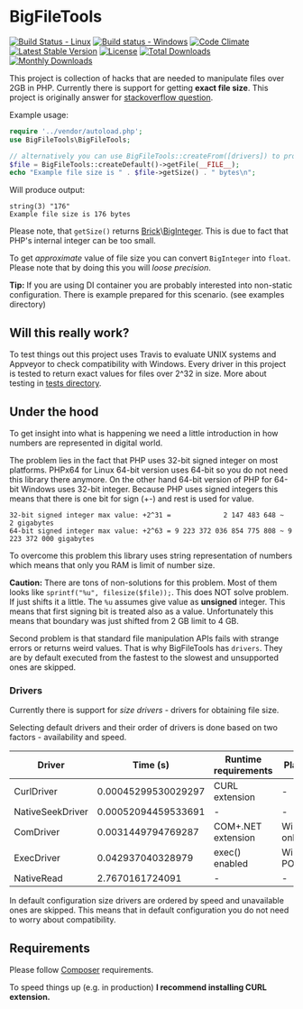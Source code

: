 # BigFileTools #
[![Build Status - Linux](https://travis-ci.org/jkuchar/BigFileTools.svg?branch=master)](https://travis-ci.org/jkuchar/BigFileTools)
[![Build status - Windows](https://ci.appveyor.com/api/projects/status/v5af2son33j443xw/branch/master?svg=true)](https://ci.appveyor.com/project/jkuchar/bigfiletools/branch/master)
[![Code Climate](https://codeclimate.com/github/jkuchar/BigFileTools/badges/gpa.svg)](https://codeclimate.com/github/jkuchar/BigFileTools)
[![Latest Stable Version](https://poser.pugx.org/jkuchar/bigfiletools/v/stable)](https://packagist.org/packages/jkuchar/bigfiletools)
[![License](https://poser.pugx.org/jkuchar/bigfiletools/license)](https://packagist.org/packages/jkuchar/bigfiletools)
[![Total Downloads](https://poser.pugx.org/jkuchar/bigfiletools/downloads)](https://packagist.org/packages/jkuchar/bigfiletools)
[![Monthly Downloads](https://poser.pugx.org/jkuchar/bigfiletools/d/monthly)](https://packagist.org/packages/jkuchar/bigfiletools)


This project is collection of hacks that are needed to manipulate files over 2GB in PHP. Currently there is support for getting **exact file size**. This project is originally answer for [stackoverflow question](http://stackoverflow.com/questions/5501451/php-x86-how-to-get-filesize-of-2gb-file-without-external-program). 

Example usage:
````php
require '../vendor/autoload.php';
use BigFileTools\BigFileTools;

// alternatively you can use BigFileTools::createFrom([drivers]) to provide custom drivers
$file = BigFileTools::createDefault()->getFile(__FILE__);
echo "Example file size is " . $file->getSize() . " bytes\n";
````
Will produce output:
````
string(3) "176"
Example file size is 176 bytes
````
Please note, that `getSize()` returns [Brick](https://github.com/brick/math)\\[BigInteger](http://brick.io/math/class-Brick.Math.BigInteger.html). This is due to fact that PHP's internal integer can be too small. 

To get *approximate* value of file size you can convert `BigInteger` into `float`. Please note that by doing this you will *loose precision*.

**Tip:** If you are using DI container you are probably interested into non-static configuration. There is example prepared for this scenario. (see examples directory)

## Will this really work? ##

To test things out this project uses Travis to evaluate UNIX systems and Appveyor to check compatibility with Windows. Every driver in this project is tested to return exact values for files over 2^32 in size. More about testing in [tests directory](tests). 



## Under the hood ##

To get insight into what is happening we need a little introduction in how numbers are represented in digital world.

The problem lies in the fact that PHP uses 32-bit signed integer on most platforms. PHPx64 for Linux 64-bit version uses 64-bit so you do not need this library there anymore. On the other hand 64-bit version of PHP for 64-bit Windows uses 32-bit integer. Because PHP uses signed integers this means that there is one bit for sign (+-) and rest is used for value.

````
32-bit signed integer max value: +2^31 =             2 147 483 648 ~             2 gigabytes
64-bit signed integer max value: +2^63 = 9 223 372 036 854 775 808 ~ 9 223 372 000 gigabytes
````

To overcome this problem this library uses string representation of numbers which means that only you RAM is limit of number size.

**Caution:** There are tons of non-solutions for this problem. Most of them looks like `sprintf("%u", filesize($file));`. This does NOT solve problem. If just shifts it a little. The `%u` assumes give value as **unsigned** integer. This means that first signing bit is treated also as a value. Unfortunately this means that boundary was just shifted from 2 GB limit to 4 GB. 

Second problem is that standard file manipulation APIs fails with strange errors or returns weird values. That is why BigFileTools has `drivers`. They are by default executed from the fastest to the slowest and unsupported ones are skipped.

### Drivers ###

Currently there is support for *size drivers* - drivers for obtaining file size.

Selecting default drivers and their order of drivers is done based on two factors - availability and speed.

| Driver           | Time (s)            | Runtime requirements | Platform 
| ---------------  | ------------------- | --------------       | ---------
| CurlDriver       | 0.00045299530029297 | CURL extension       | -
| NativeSeekDriver | 0.00052094459533691 | -                    | -
| ComDriver        | 0.0031449794769287  | COM+.NET extension   | Windows only
| ExecDriver       | 0.042937040328979   | exec() enabled       | Windows, POSIX
| NativeRead       | 2.7670161724091     | -                    | -

In default configuration size drivers are ordered by speed and unavailable ones are skipped. This means that in default configuration you do not need to worry about compatibility.

Requirements
------------
Please follow [Composer](https://getcomposer.org/) requirements.

To speed things up (e.g. in production) **I recommend installing CURL extension.**
